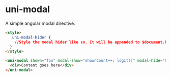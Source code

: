 # uni-modal

A simple angular modal directive.


```html
<style>
  .uni-modal-hider {
    //Style the modal hider like so. It will be appended to $document.body.
  }
</style>

<uni-modal shown="foo" modal-show="shownCount++; logIt()" modal-hide="hideCount++; logIt();">
  <div>Content goes here</div>
</uni-modal>
```
